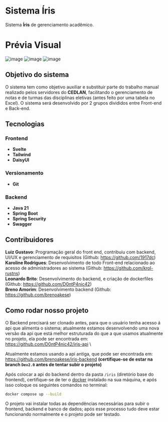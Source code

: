 # Sistema Íris
Sistema **Íris** de gerenciamento acadêmico.

# Prévia Visual

![image](https://github.com/user-attachments/assets/66ad8da3-6baa-4900-a882-85963c2980a5)
![image](https://github.com/user-attachments/assets/a7bf2c99-c53c-4240-91f1-f7b46d0ddafa)
![image](https://github.com/user-attachments/assets/8d663ddd-505a-4de4-8350-d9868acfe479)




## Objetivo do sistema
O sistema tem como objetivo auxiliar e substituir parte do trabalho manual realizado pelos servidores do **CEDLAN**, facilitando o gerenciamento de notas e de turmas das disciplinas eletivas (antes feito por uma tabela no Excel). O sistema será desenvolvido por 2 grupos divididos entre Front-end e Back-end.

## Tecnologias
### Frontend
- **Svelte**
- **Tailwind**
- **DaisyUI**
### Versionamento
- **Git**
### Backend
- **Java 21**
- **Spring Boot**
- **Spring Security**
- **Swagger**

## Contribuidores
**Luiz Gustavo**: Programação geral do front end, contribuiu com backend, UI/UX e gerenciamento de requisitos (Github: https://github.com/1917dc) \
**Karoline Rodrigues**: Desenvolvimento de todo Front-end relacionado ao acesso de administradores ao sistema (Github: https://github.com/krol-rustns) \
**Leonardo Brito**: Desenvolvimento do backend, e criação de dockerfiles (Github: https://github.com/D0ntP4nic42) \
**Breno Amorim**: Desenvolvimento backend (Github: https://github.com/brenoakese)

## Como rodar nosso projeto
O Backend precisará ser clonado antes, para que o usuário tenha acesso á api que alimenta o sistema; atualmente estamos desenvolvendo uma nova versão da api que está melhor estruturada do que a que usamos atualmente no projeto, ela pode ser encontrada em: https://github.com/D0ntP4nic42/iris-api \

Atualmente estamos usando a api antiga, que pode ser encontrada em: https://github.com/brenoakese/iris-backend **(certifique-se de estar na branch `Dev2.0` antes de tentar subir o projeto)**

Após colocar a api do backend dentro da pasta `/iris` (diretório base do frontend), certifique-se de ter o [docker](https://www.docker.com/products/docker-desktop/) instalado na sua máquina, e após isso coloque os seguintes comandos no terminal:
```bash
docker compose up --build
```
O projeto vai instalar todas as dependências necessárias para subir o frontend, backend e banco de dados; após esse processo tudo deve estar funcionando normalmente e o projeto pode ser testado.

